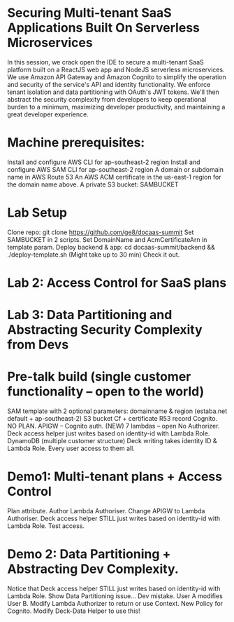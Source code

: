 # Securing Multi-tenant SaaS Applications Built On Serverless Microservices
In this session, we crack open the IDE to secure a multi-tenant SaaS platform built on a ReactJS web app and NodeJS serverless microservices. We use Amazon API Gateway and Amazon Cognito to simplify the operation and security of the service's API and identity functionality. We enforce tenant isolation and data partitioning with OAuth's JWT tokens. We'll then abstract the security complexity from developers to keep operational burden to a minimum, maximizing developer productivity, and maintaining a great developer experience.

# Machine prerequisites:
Install and configure AWS CLI for ap-southeast-2 region
Install and configure AWS SAM CLI for ap-southeast-2 region
A domain or subdomain name in AWS Route 53
An AWS ACM certificate in the us-east-1 region for the domain name above.
A private S3 bucket: SAMBUCKET

# Lab Setup
Clone repo: git clone https://github.com/ge8/docaas-summit
Set SAMBUCKET in 2 scripts.
Set DomainName and AcmCertificateArn in template param.
Deploy backend & app: cd docaas-summit/backend && ./deploy-template.sh (Might take up to 30 min)
Check it out.

# Lab 2: Access Control for SaaS plans


# Lab 3: Data Partitioning and Abstracting Security Complexity from Devs







# Pre-talk build (single customer functionality – open to the world)
SAM template with 2 optional parameters: domainname & region (estaba.net default + ap-southeast-2)
S3 bucket
Cf + certificate
R53 record
Cognito.
NO PLAN.
APIGW – Cognito auth. (NEW)
7 lambdas – open
No Authorizer.
Deck access helper just writes based on identity-id with Lambda Role.
DynamoDB (multiple customer structure) Deck writing takes identity ID & Lambda Role.
Every user access to them all.

# Demo1: Multi-tenant plans + Access Control
Plan attribute.
Author Lambda Authoriser.
Change APIGW to Lambda Authoriser.
Deck access helper STILL just writes based on identity-id with Lambda Role.
Test access.

# Demo 2: Data Partitioning + Abstracting Dev Complexity.
Notice that Deck access helper STILL just writes based on identity-id with Lambda Role.
Show Data Partitioning issue… Dev mistake. User A modifies User B.
Modify Lambda Authorizer to return or use Context.
New Policy for Cognito.
Modify Deck-Data Helper to use this!
